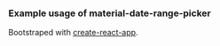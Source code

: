 ### Example usage of material-date-range-picker

Bootstraped with [create-react-app](https://facebook.github.io/create-react-app/).

